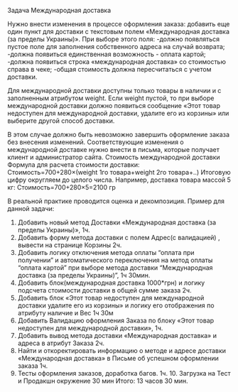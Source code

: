 Задача Международная доставка

Нужно внести изменения в процессе оформления заказа: добавить еще один пункт для доставки с текстовым полем «Международная доставка (за пределы Украины)».
При выборе этого поля:
-должно появляться пустое поле для заполнения собственного адреса на случай возврата;
-должна появиться единственная возможность - оплата картой;
-должна появиться строка «международная доставка» со стоимостью справа в чеке;
-общая стоимость должна пересчитаться с учетом доставки.

Для международной доставки доступны только товары в наличии и с заполненным атрибутом weight. Если weight пустой, 
то при выборе международной доставки должно появиться сообщение «Этот товар недоступен для международной доставки, удалите его из корзины» 
или выберите другой способ доставки.

В этом случае должно быть невозможно завершить оформление заказа без внесения изменений.
Соответствующие изменения о международной доставке нужно внести в письма, которые получает клиент и администратор сайта.
Стоимость международной доставки
Формула для расчета стоимости доставки:
Стоимость=700+280×(weight 1го товара+weight 2го товара+..)
Итоговую цифру округляем до целого числа.
Например, доставка товара массой 5 кг:
Стоимость=700+280×5=2100 гр

В реальной практике проводится оценка и декомпозиция.
Пример для данной задачи:

1. Добавить новый метод Доставки «Международная доставка (за пределы Украины)», 1ч.
2. Добавить форму метода доставки с полем Адрес(с валидацией) , вывести на странице Корзины 2ч.
3. Добавить логику отключения метода оплаты “оплата при получении” и автоматического переключения на метод оплаты “оплата картой” при выборе метода доставки “Международная доставка (за пределы Украины)”, 1ч 30мин.
4. Добавить блок(международная доставка 1000*грн) и логику подсчета стоимости доставки в общей сумме заказа 2ч.
5. Добавить блок «Этот товар недоступен для международной доставки удалите его из корзины» и логику его отображения по атрибуту наличие и Вес 1ч 30м
6. Добавить Валидацию оформления Заказа по блоку «Этот товар недоступен для международной доставки», 1ч.
7. Добавить вывод метода доставки «Международная доставка» и адреса в атрибут Заказа 2ч.
8. Найти и откоректировать информацию о методе и адресе доставки «Международная доставка» в Письме об успешном оформлении заказа 1ч.
9. Тесты оформления заказов, доработка багов. 1ч. 10. Загрузка на Тест и Продакшн окружение 30 мин
      Итого: 13 часов 30 мин.

